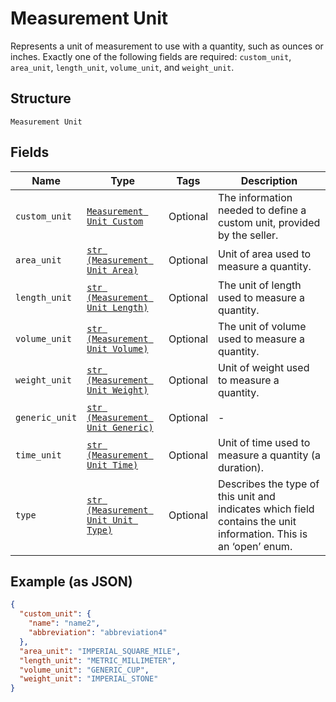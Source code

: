 
# Measurement Unit

Represents a unit of measurement to use with a quantity, such as ounces
or inches. Exactly one of the following fields are required: `custom_unit`,
`area_unit`, `length_unit`, `volume_unit`, and `weight_unit`.

## Structure

`Measurement Unit`

## Fields

| Name | Type | Tags | Description |
|  --- | --- | --- | --- |
| `custom_unit` | [`Measurement Unit Custom`](/doc/models/measurement-unit-custom.md) | Optional | The information needed to define a custom unit, provided by the seller. |
| `area_unit` | [`str (Measurement Unit Area)`](/doc/models/measurement-unit-area.md) | Optional | Unit of area used to measure a quantity. |
| `length_unit` | [`str (Measurement Unit Length)`](/doc/models/measurement-unit-length.md) | Optional | The unit of length used to measure a quantity. |
| `volume_unit` | [`str (Measurement Unit Volume)`](/doc/models/measurement-unit-volume.md) | Optional | The unit of volume used to measure a quantity. |
| `weight_unit` | [`str (Measurement Unit Weight)`](/doc/models/measurement-unit-weight.md) | Optional | Unit of weight used to measure a quantity. |
| `generic_unit` | [`str (Measurement Unit Generic)`](/doc/models/measurement-unit-generic.md) | Optional | - |
| `time_unit` | [`str (Measurement Unit Time)`](/doc/models/measurement-unit-time.md) | Optional | Unit of time used to measure a quantity (a duration). |
| `type` | [`str (Measurement Unit Unit Type)`](/doc/models/measurement-unit-unit-type.md) | Optional | Describes the type of this unit and indicates which field contains the unit information. This is an ‘open’ enum. |

## Example (as JSON)

```json
{
  "custom_unit": {
    "name": "name2",
    "abbreviation": "abbreviation4"
  },
  "area_unit": "IMPERIAL_SQUARE_MILE",
  "length_unit": "METRIC_MILLIMETER",
  "volume_unit": "GENERIC_CUP",
  "weight_unit": "IMPERIAL_STONE"
}
```

